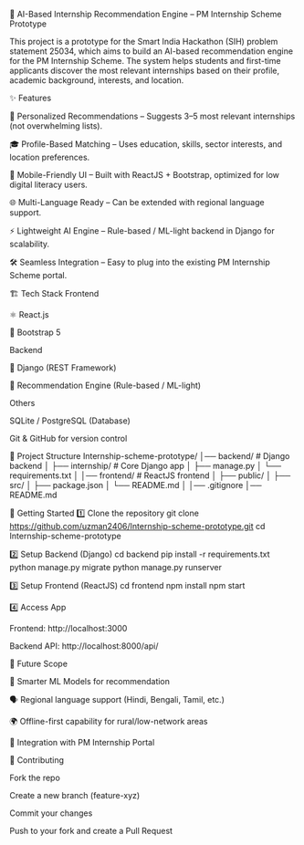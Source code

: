 🎯 AI-Based Internship Recommendation Engine – PM Internship Scheme Prototype

This project is a prototype for the Smart India Hackathon (SIH) problem statement 25034, which aims to build an AI-based recommendation engine for the PM Internship Scheme. The system helps students and first-time applicants discover the most relevant internships based on their profile, academic background, interests, and location.

✨ Features

📌 Personalized Recommendations – Suggests 3–5 most relevant internships (not overwhelming lists).

🎓 Profile-Based Matching – Uses education, skills, sector interests, and location preferences.

📱 Mobile-Friendly UI – Built with ReactJS + Bootstrap, optimized for low digital literacy users.

🌐 Multi-Language Ready – Can be extended with regional language support.

⚡ Lightweight AI Engine – Rule-based / ML-light backend in Django for scalability.

🛠 Seamless Integration – Easy to plug into the existing PM Internship Scheme portal.

🏗️ Tech Stack
Frontend

⚛️ React.js

🎨 Bootstrap 5

Backend

🐍 Django (REST Framework)

🔎 Recommendation Engine (Rule-based / ML-light)

Others

SQLite / PostgreSQL (Database)

Git & GitHub for version control

📂 Project Structure
Internship-scheme-prototype/
│── backend/            # Django backend
│   ├── internship/     # Core Django app
│   ├── manage.py
│   └── requirements.txt
│
│── frontend/           # ReactJS frontend
│   ├── public/
│   ├── src/
│   ├── package.json
│   └── README.md
│
│── .gitignore
│── README.md

🚀 Getting Started
1️⃣ Clone the repository
git clone https://github.com/uzman2406/Internship-scheme-prototype.git
cd Internship-scheme-prototype

2️⃣ Setup Backend (Django)
cd backend
pip install -r requirements.txt
python manage.py migrate
python manage.py runserver

3️⃣ Setup Frontend (ReactJS)
cd frontend
npm install
npm start

4️⃣ Access App

Frontend: http://localhost:3000

Backend API: http://localhost:8000/api/

📌 Future Scope

🤖 Smarter ML Models for recommendation

🗣️ Regional language support (Hindi, Bengali, Tamil, etc.)

🌍 Offline-first capability for rural/low-network areas

🧩 Integration with PM Internship Portal

🤝 Contributing

Fork the repo

Create a new branch (feature-xyz)

Commit your changes

Push to your fork and create a Pull Request
